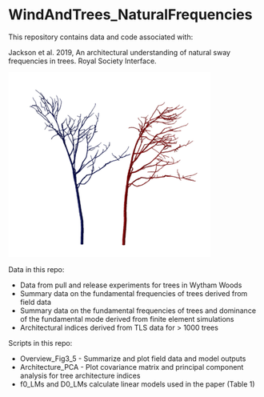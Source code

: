 # WindAndTrees_NaturalFrequencies

This repository contains data and code associated with:

Jackson et al. 2019, An architectural understanding of natural sway frequencies in trees. Royal Society Interface. 

![alt text](https://github.com/TobyDJackson/WindAndTrees_NaturalFrequencies/blob/master/figures/fig1.png)


Data in this repo:
- Data from pull and release experiments for trees in Wytham Woods
- Summary data on the fundamental frequencies of trees derived from field data
- Summary data on the fundamental frequencies of trees and dominance of the fundamental mode derived from finite element simulations
- Architectural indices derived from TLS data for > 1000 trees 

Scripts in this repo:
- Overview_Fig3_5 - Summarize and plot field data and model outputs
- Architecture_PCA - Plot covariance matrix and principal component analysis for tree architecture indices
- f0_LMs and D0_LMs calculate linear models used in the paper (Table 1)


